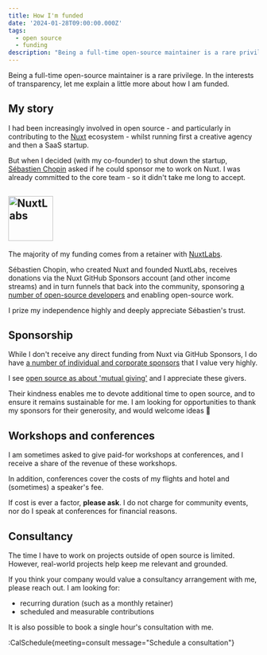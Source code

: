 ```yaml
---
title: How I'm funded
date: '2024-01-28T09:00:00.000Z'
tags:
  - open source
  - funding
description: "Being a full-time open-source maintainer is a rare privilege. In the interests of transparency, let me explain a little more about how I am funded."
---
```


Being a full-time open-source maintainer is a rare privilege. In the interests of transparency, let me explain a little more about how I am funded.

## My story

I had been increasingly involved in open source - and particularly in contributing to the [Nuxt](https://nuxt.com/) ecosystem - whilst running first a creative agency and then a SaaS startup.

But when I decided (with my co-founder) to shut down the startup, [Sébastien Chopin](https://atinux.com/) asked if he could sponsor me to work on Nuxt. I was already committed to the core team - so it didn't take me long to accept.

<h2 id="nuxtlabs" class="mb-1"><img src="/img/work/nuxtlabs.svg" alt="NuxtLabs" width="90"></h2>

The majority of my funding comes from a retainer with [NuxtLabs](https://nuxtlabs.com).

Sébastien Chopin, who created Nuxt and founded NuxtLabs, receives donations via the Nuxt GitHub Sponsors account (and other income streams) and in turn funnels that back into the community, sponsoring [a number of open-source developers](https://github.com/orgs/nuxtlabs/sponsoring) and enabling open-source work.

I prize my independence highly and deeply appreciate Sébastien's trust.

## Sponsorship

While I don't receive any direct funding from Nuxt via GitHub Sponsors, I do have [a number of individual and corporate sponsors](https://github.com/sponsors/danielroe) that I value very highly.

I see [open source as about 'mutual giving'](http://localhost:3000/blog/contributing-to-nuxt#what-open-source-is-to-me) and I appreciate these givers.

<!-- TODO: sponsor carousel -->

Their kindness enables me to devote additional time to open source, and to ensure it remains sustainable for me. I am looking for opportunities to thank my sponsors for their generosity, and would welcome ideas 🙏

## Workshops and conferences

I am sometimes asked to give paid-for workshops at conferences, and I receive a share of the revenue of these workshops.

In addition, conferences cover the costs of my flights and hotel and (sometimes) a speaker's fee.

If cost is ever a factor, **please ask**. I do not charge for community events, nor do I speak at conferences for financial reasons.

## Consultancy

The time I have to work on projects outside of open source is limited. However, real-world projects help keep me relevant and grounded.

If you think your company would value a consultancy arrangement with me, please reach out. I am looking for:

- recurring duration (such as a monthly retainer)
- scheduled and measurable contributions

It is also possible to book a single hour's consultation with me.

:CalSchedule{meeting=consult message="Schedule a consultation"}
